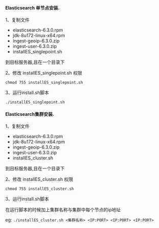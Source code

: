 #### Elasticsearch 单节点安装.
1、复制文件
* elasticsearch-6.3.0.rpm
* jdk-8u172-linux-x64.rpm
* ingest-geoip-6.3.0.zip
* ingest-user-6.3.0.zip
* installES_singlepoint.sh

到目标服务器,且在一个目录下
         
2、修改 installES_singlepoint.sh 权限

```
chmod 755 installES_singlepoint.sh
```

3、运行install.sh脚本

```
./installES_singlepoint.sh
```


#### Elasticsearch集群安装.
1、复制文件
* elasticsearch-6.3.0.rpm
* jdk-8u172-linux-x64.rpm
* ingest-geoip-6.3.0.zip
* ingest-user-6.3.0.zip
* installES_cluster.sh

到目标服务器,且在一个目录下

2、修改 installES_cluster.sh 权限

```
chmod 755 installES_cluster.sh
```

3、运行install.sh脚本

在运行脚本的时候加上集群名称与集群中每个节点的ip地址

eg:
`./installES_cluster.sh <集群名称> <IP:PORT> <IP:PORT> <IP:PORT>`



